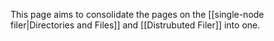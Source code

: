This page aims to consolidate the pages on the [[single-node filer|Directories and Files]] and [[Distrubuted Filer]] into one.